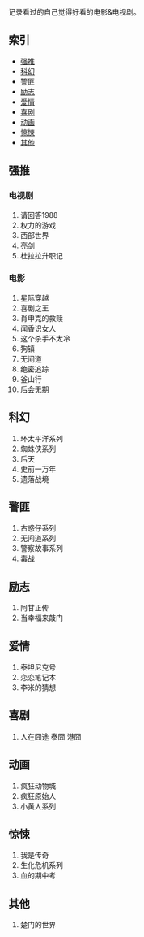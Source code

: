 记录看过的自己觉得好看的电影&电视剧。

## 索引

- [强推](#强推)
- [科幻](#科幻)
- [警匪](#警匪)
- [励志](#励志)
- [爱情](#爱情)
- [喜剧](#喜剧)
- [动画](#动画)
- [惊悚](#惊悚)
- [其他](#其他)

## 强推

### 电视剧
1. 请回答1988
1. 权力的游戏
1. 西部世界
1. 亮剑
1. 杜拉拉升职记

### 电影
1. 星际穿越
1. 喜剧之王
1. 肖申克的救赎
1. 闻香识女人
1. 这个杀手不太冷
1. 狗镇
1. 无间道
1. 绝密追踪
1. 釜山行
1. 后会无期

## 科幻
1. 环太平洋系列
1. 蜘蛛侠系列
1. 后天
1. 史前一万年
1. 遗落战境

## 警匪
1. 古惑仔系列
1. 无间道系列
1. 警察故事系列
1. 毒战

## 励志

1. 阿甘正传
1. 当幸福来敲门


## 爱情
1. 泰坦尼克号
1. 恋恋笔记本
1. 李米的猜想

## 喜剧
1. 人在囧途 泰囧 港囧

## 动画
1. 疯狂动物城
1. 疯狂原始人
1. 小黄人系列

## 惊悚
1. 我是传奇
1. 生化危机系列
1. 血的期中考

## 其他
1. 楚门的世界

 
